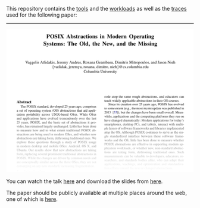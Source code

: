 This repository contains the [tools](https://github.com/columbia/libtrack/tree/master/libtrack)
and the [workloads](https://github.com/columbia/libtrack/tree/master/workloads) as well as
the [traces](https://github.com/columbia/libtrack/tree/master/traces) used for the following paper:

---


[![POSIX abstractions in Modern Operating Systems](https://github.com/columbia/libtrack/blob/master/paper.png)](http://www.cs.columbia.edu/~vatlidak/POSIXpaper.pdf)

You can watch the talk [here](XXX) and download the slides from [here](http://www.cs.columbia.edu/~vatlidak/POSIXprez.pdf).

The paper should be publicly available at multiple places around the web, one
of which is [here](http://www.cs.columbia.edu/~vatlidak/POSIXpaper.pdf).
